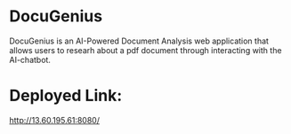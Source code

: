 # DocuGenius

DocuGenius is an AI-Powered Document Analysis web application that allows users to researh about a pdf document through interacting with the AI-chatbot.

# Deployed Link:

http://13.60.195.61:8080/
